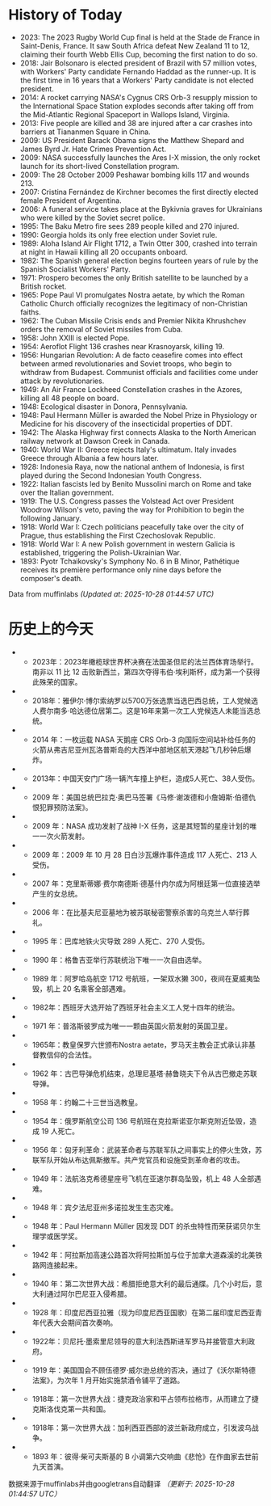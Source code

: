 # History of Today 

- 2023: The 2023 Rugby World Cup final is held at the Stade de France in Saint-Denis, France. It saw South Africa defeat New Zealand 11 to 12, claiming their fourth Webb Ellis Cup, becoming the first nation to do so.
- 2018: Jair Bolsonaro is elected president of Brazil with 57 million votes, with Workers' Party candidate Fernando Haddad as the runner-up. It is the first time in 16 years that a Workers' Party candidate is not elected president.
- 2014: A rocket carrying NASA's Cygnus CRS Orb-3 resupply mission to the International Space Station explodes seconds after taking off from the Mid-Atlantic Regional Spaceport in Wallops Island, Virginia.
- 2013: Five people are killed and 38 are injured after a car crashes into barriers at Tiananmen Square in China.
- 2009: US President Barack Obama signs the Matthew Shepard and James Byrd Jr. Hate Crimes Prevention Act.
- 2009: NASA successfully launches the Ares I-X mission, the only rocket launch for its short-lived Constellation program.
- 2009: The 28 October 2009 Peshawar bombing kills 117 and wounds 213.
- 2007: Cristina Fernández de Kirchner becomes the first directly elected female President of Argentina.
- 2006: A funeral service takes place at the Bykivnia graves for Ukrainians who were killed by the Soviet secret police.
- 1995: The Baku Metro fire sees 289 people killed and 270 injured.
- 1990: Georgia holds its only free election under Soviet rule.
- 1989: Aloha Island Air Flight 1712, a Twin Otter 300, crashed into terrain at night in Hawaii killing all 20 occupants onboard.
- 1982: The Spanish general election begins fourteen years of rule by the Spanish Socialist Workers' Party.
- 1971: Prospero becomes the only British satellite to be launched by a British rocket.
- 1965: Pope Paul VI promulgates Nostra aetate, by which the Roman Catholic Church officially recognizes the legitimacy of non-Christian faiths.
- 1962: The Cuban Missile Crisis ends and Premier Nikita Khrushchev orders the removal of Soviet missiles from Cuba.
- 1958: John XXIII is elected Pope.
- 1954: Aeroflot Flight 136 crashes near Krasnoyarsk, killing 19.
- 1956: Hungarian Revolution: A de facto ceasefire comes into effect between armed revolutionaries and Soviet troops, who begin to withdraw from Budapest. Communist officials and facilities come under attack by revolutionaries.
- 1949: An Air France Lockheed Constellation crashes in the Azores, killing all 48 people on board.
- 1948: Ecological disaster in Donora, Pennsylvania.
- 1948: Paul Hermann Müller is awarded the Nobel Prize in Physiology or Medicine for his discovery of the insecticidal properties of DDT.
- 1942: The Alaska Highway first connects Alaska to the North American railway network at Dawson Creek in Canada.
- 1940: World War II: Greece rejects Italy's ultimatum. Italy invades Greece through Albania a few hours later.
- 1928: Indonesia Raya, now the national anthem of Indonesia, is first played during the Second Indonesian Youth Congress.
- 1922: Italian fascists led by Benito Mussolini march on Rome and take over the Italian government.
- 1919: The U.S. Congress passes the Volstead Act over President Woodrow Wilson's veto, paving the way for Prohibition to begin the following January.
- 1918: World War I: Czech politicians peacefully take over the city of Prague, thus establishing the First Czechoslovak Republic.
- 1918: World War I: A new Polish government in western Galicia is established, triggering the Polish-Ukrainian War.
- 1893: Pyotr Tchaikovsky's Symphony No. 6 in B Minor, Pathétique receives its première performance only nine days before the composer's death.

Data from muffinlabs
*(Updated at: 2025-10-28 01:44:57 UTC)*

# 历史上的今天 

- - 2023年：2023年橄榄球世界杯决赛在法国圣但尼的法兰西体育场举行。南非以 11 比 12 击败新西兰，第四次夺得韦伯·埃利斯杯，成为第一个获得此殊荣的国家。
- - 2018年：雅伊尔·博尔索纳罗以5700万张选票当选巴西总统，工人党候选人费尔南多·哈达德位居第二。这是16年来第一次工人党候选人未能当选总统。
- - 2014 年：一枚运载 NASA 天鹅座 CRS Orb-3 向国际空间站补给任务的火箭从弗吉尼亚州瓦洛普斯岛的大西洋中部地区航天港起飞几秒钟后爆炸。
- - 2013年：中国天安门广场一辆汽车撞上护栏，造成5人死亡、38人受伤。
- - 2009 年：美国总统巴拉克·奥巴马签署《马修·谢泼德和小詹姆斯·伯德仇恨犯罪预防法案》。
- - 2009 年：NASA 成功发射了战神 I-X 任务，这是其短暂的星座计划的唯一一次火箭发射。
- - 2009 年：2009 年 10 月 28 日白沙瓦爆炸事件造成 117 人死亡、213 人受伤。
- - 2007 年：克里斯蒂娜·费尔南德斯·德基什内尔成为阿根廷第一位直接选举产生的女总统。
- - 2006 年：在比基夫尼亚墓地为被苏联秘密警察杀害的乌克兰人举行葬礼。
- - 1995 年：巴库地铁火灾导致 289 人死亡、270 人受伤。
- - 1990 年：格鲁吉亚举行苏联统治下唯一一次自由选举。
- - 1989 年：阿罗哈岛航空 1712 号航班，一架双水獭 300，夜间在夏威夷坠毁，机上 20 名乘客全部遇难。
- - 1982年：西班牙大选开始了西班牙社会主义工人党十四年的统治。
- - 1971 年：普洛斯彼罗成为唯一一颗由英国火箭发射的英国卫星。
- - 1965年：教皇保罗六世颁布Nostra aetate，罗马天主教会正式承认非基督教信仰的合法性。
- - 1962 年：古巴导弹危机结束，总理尼基塔·赫鲁晓夫下令从古巴撤走苏联导弹。
- - 1958 年：约翰二十三世当选教皇。
- - 1954 年：俄罗斯航空公司 136 号航班在克拉斯诺亚尔斯克附近坠毁，造成 19 人死亡。
- - 1956 年：匈牙利革命：武装革命者与苏联军队之间事实上的停火生效，苏联军队开始从布达佩斯撤军。共产党官员和设施受到革命者的攻击。
- - 1949 年：法航洛克希德星座号飞机在亚速尔群岛坠毁，机上 48 人全部遇难。
- - 1948 年：宾夕法尼亚州多诺拉发生生态灾难。
- - 1948 年：Paul Hermann Müller 因发现 DDT 的杀虫特性而荣获诺贝尔生理学或医学奖。
- - 1942 年：阿拉斯加高速公路首次将阿拉斯加与位于加拿大道森溪的北美铁路网连接起来。
- - 1940 年：第二次世界大战：希腊拒绝意大利的最后通牒。几个小时后，意大利通过阿尔巴尼亚入侵希腊。
- - 1928 年：印度尼西亚拉雅（现为印度尼西亚国歌）在第二届印度尼西亚青年代表大会期间首次奏响。
- - 1922年：贝尼托·墨索里尼领导的意大利法西斯进军罗马并接管意大利政府。
- - 1919 年：美国国会不顾伍德罗·威尔逊总统的否决，通过了《沃尔斯特德法案》，为次年 1 月开始实施禁酒令铺平了道路。
- - 1918年：第一次世界大战：捷克政治家和平占领布拉格市，从而建立了捷克斯洛伐克第一共和国。
- - 1918年：第一次世界大战：加利西亚西部的波兰新政府成立，引发波乌战争。
- - 1893 年：彼得·柴可夫斯基的 B 小调第六交响曲《悲怆》在作曲家去世前九天首演。

数据来源于muffinlabs并由googletrans自动翻译
*（更新于: 2025-10-28 01:44:57 UTC）*